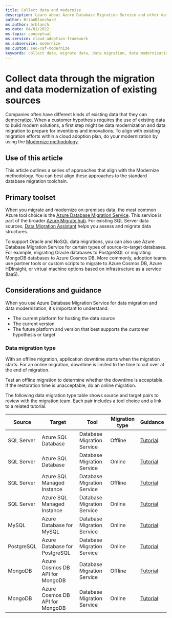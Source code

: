```yaml
---
title: Collect data and modernize
description: Learn about Azure Database Migration Service and other data modernization tools for cloud inventions and innovations.
author: BrianBlanchard
ms.author: brblanch
ms.date: 04/01/2022
ms.topic: conceptual
ms.service: cloud-adoption-framework
ms.subservice: modernize
ms.custom: seo-caf-modernize
keywords: collect data, migrate data, data migration, data modernization
---
```


# Collect data through the migration and data modernization of existing sources

Companies often have different kinds of existing data that they can [democratize](../../innovate/considerations/data.md). When a customer hypothesis requires the use of existing data to build modern solutions, a first step might be data modernization and data migration to prepare for inventions and innovations. To align with existing migration efforts within a cloud adoption plan, do your modernization by using the [Modernize methodology](../../modernize/index.md).

## Use of this article

This article outlines a series of approaches that align with the Modernize methodology. You can best align these approaches to the standard database migration toolchain.<!--link-->

<!--During the assess workloads phase, a cloud adoption team assesses the current state and future state for the migrated asset. When that process is part of an innovation effort, both cloud adoption teams can use this article to help make those assessments.-->

## Primary toolset

When you migrate and modernize on-premises data, the most common Azure tool choice is the [Azure Database Migration Service](/azure/dms/). This service is part of the broader [Azure Migrate hub](/azure/migrate/migrate-services-overview). For existing SQL Server data sources, [Data Migration Assistant](/sql/dma/dma-overview) helps you assess and migrate data structures.

To support Oracle and NoSQL data migrations, you can also use Azure Database Migration Service for certain types of source-to-target databases. For example, migrating Oracle databases to PostgreSQL or migrating MongoDB databases to Azure Cosmos DB. More commonly, adoption teams use partner tools or custom scripts to migrate to Azure Cosmos DB, Azure HDInsight, or virtual machine options based on infrastructure as a service (IaaS).

## Considerations and guidance

When you use Azure Database Migration Service for data migration and data modernization, it's important to understand:

- The current platform for hosting the data source
- The current version
- The future platform and version that best supports the customer hypothesis or target

### Data migration type

With an offline migration, application downtime starts when the migration starts. For an online migration, downtime is limited to the time to cut over at the end of migration.

Test an offline migration to determine whether the downtime is acceptable. If the restoration time is unacceptable, do an online migration.

The following data migration type table shows source and target pairs to review with the migration team. Each pair includes a tool choice and a link to a related tutorial.

| Source | Target | Tool | Migration type | Guidance |
|--|--|--|--|--|
| SQL Server | Azure SQL Database | Database Migration Service | Offline | [Tutorial](/azure/dms/tutorial-sql-server-to-azure-sql) |
| SQL Server | Azure SQL Database | Database Migration Service | Online | [Tutorial](/azure/dms/tutorial-sql-server-to-azure-sql) |
| SQL Server | Azure SQL Managed Instance | Database Migration Service | Offline | [Tutorial](/azure/dms/tutorial-sql-server-to-managed-instance) |
| SQL Server | Azure SQL Managed Instance | Database Migration Service | Online | [Tutorial](/azure/dms/tutorial-sql-server-managed-instance-online) |
| MySQL | Azure Database for MySQL | Database Migration Service | Online | [Tutorial](/azure/dms/tutorial-mysql-azure-mysql-offline-portal) |
| PostgreSQL | Azure Database for PostgreSQL | Database Migration Service | Online | [Tutorial](/azure/dms/tutorial-postgresql-azure-postgresql-online) |
| MongoDB | Azure Cosmos DB API for MongoDB | Database Migration Service | Offline | [Tutorial](/azure/dms/tutorial-mongodb-cosmos-db) |
| MongoDB | Azure Cosmos DB API for MongoDB | Database Migration Service | Online | [Tutorial](/azure/dms/tutorial-mongodb-cosmos-db-online) |

